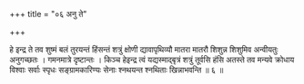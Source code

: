 +++
title = "०६ अनु ते"

+++

हे इन्द्र ते तव शुष्मं बलं तुरयन्तं हिंसन्तं शत्रुं क्षोणी द्यावापृथिव्यौ मातरा मातरौ शिशुन्न शिशुमिव अन्वीयतुः अनुगच्छतः । गमनमात्रे दृष्टान्तः । किञ्च हेइन्द्र त्वं यद्यस्माद्बृत्रं शत्रुं तूर्वसि हंसि अतस्ते तव मन्यवे क्रोधाय विश्वाः सर्वाः स्पृधः सङ्ग्रामकारिण्यः सेनाः श्नथयन्त श्नथिताः खिन्नाभवन्ति ॥ ६ ॥